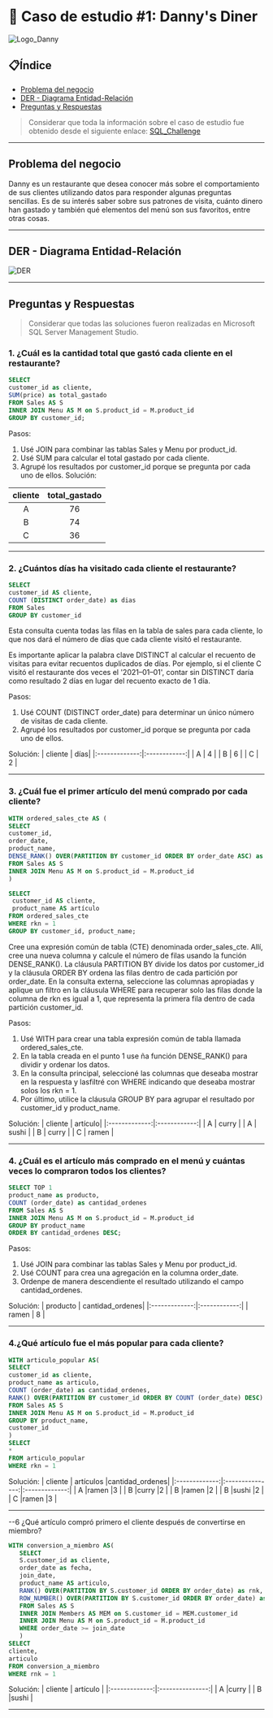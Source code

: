# 🍜 Caso de estudio #1: Danny's Diner
![Logo_Danny](https://html.scribdassets.com/14q7tadsn49nbifk/images/1-53579a9c13.png)
## 📋Índice
- [Problema del negocio](#Problema-del-negocio)
- [DER - Diagrama Entidad-Relación](#DER---Diagrama-Entidad-Relación)
- [Preguntas y Respuestas](#Preguntas-y-Respuestas)
> Considerar que toda la información sobre el caso de estudio fue obtenido desde el siguiente enlace: [SQL_Challenge](https://8weeksqlchallenge.com/case-study-1/)
***
## Problema del negocio
Danny es un restaurante que desea conocer más sobre el comportamiento de sus clientes utilizando datos para responder algunas preguntas sencillas. Es de su interés saber sobre sus patrones de visita, cuánto dinero han gastado y también qué elementos del menú son sus favoritos, entre otras cosas.
***
## DER - Diagrama Entidad-Relación
![DER](https://miro.medium.com/v2/resize:fit:750/format:webp/1*fEmZXjnIof5BHL_sLGDVUg.png)
***
## Preguntas y Respuestas
> Considerar que todas las soluciones fueron realizadas en Microsoft SQL Server Management Studio.

### 1. ¿Cuál es la cantidad total que gastó cada cliente en el restaurante?
 ```SQL
SELECT
customer_id as cliente,
SUM(price) as total_gastado
FROM Sales AS S
INNER JOIN Menu AS M on S.product_id = M.product_id
GROUP BY customer_id;
```
Pasos:
1. Usé JOIN para combinar las tablas Sales y Menu por product_id.
2. Usé SUM para calcular el total gastado por cada cliente.
3. Agrupé los resultados por customer_id porque se pregunta por cada uno de ellos.
Solución:

| cliente       | total_gastado|
|:-------------:|:------------:|
| A             | 76           |
| B             | 74           |
| C             | 36           | 
***
### 2. ¿Cuántos días ha visitado cada cliente el restaurante?
 ```SQL
SELECT 
customer_id AS cliente,
COUNT (DISTINCT order_date) as dias
FROM Sales
GROUP BY customer_id
```
Esta consulta cuenta todas las filas en la tabla de sales para cada cliente, lo que nos dará el número de días que cada cliente visitó el restaurante.

Es importante aplicar la palabra clave DISTINCT al calcular el recuento de visitas para evitar recuentos duplicados de días. Por ejemplo, si el cliente C visitó el restaurante dos veces el '2021–01–01', contar sin DISTINCT daría como resultado 2 días en lugar del recuento exacto de 1 día.

Pasos:
1. Usé COUNT (DISTINCT order_date) para determinar un único número de visitas de cada cliente.
2. Agrupé los resultados por customer_id porque se pregunta por cada uno de ellos.
   

Solución:
| cliente       | días|
|:-------------:|:------------:|
| A             | 4           |
| B             | 6           |
| C             | 2           | 
***
### 3. ¿Cuál fue el primer artículo del menú comprado por cada cliente?

 ```SQL
WITH ordered_sales_cte AS (
SELECT 
customer_id,
order_date,
product_name,
DENSE_RANK() OVER(PARTITION BY customer_id ORDER BY order_date ASC) as rkn
FROM Sales AS S
INNER JOIN Menu AS M on S.product_id = M.product_id
)

SELECT 
  customer_id AS cliente, 
  product_name AS artículo
FROM ordered_sales_cte
WHERE rkn = 1
GROUP BY customer_id, product_name;
```
Cree una expresión común de tabla (CTE) denominada order_sales_cte. Allí, cree una nueva columna y calcule el número de filas usando la función DENSE_RANK(). La cláusula PARTITION BY divide los datos por customer_id y la cláusula ORDER BY ordena las filas dentro de cada partición por order_date.
En la consulta externa, seleccione las columnas apropiadas y aplique un filtro en la cláusula WHERE para recuperar solo las filas donde la columna de rkn es igual a 1, que representa la primera fila dentro de cada partición customer_id.

Pasos:
1. Usé WITH para crear una tabla expresión común de tabla llamada ordered_sales_cte.
2. En la tabla creada en el punto 1 use ña función DENSE_RANK() para dividir y ordenar los datos.
3. En la consulta principal, seleccioné las columnas que deseaba mostrar en la respuesta y lasfiltré con WHERE indicando que deseaba mostrar solos los rkn = 1.
4. Por último, utilice la cláusula GROUP BY para agrupar el resultado por customer_id y product_name.
   

Solución:
| cliente       | artículo|
|:-------------:|:------------:|
| A             | curry         |
| A             | sushi           | 
| B             | curry           |
| C             | ramen           | 

***
### 4. ¿Cuál es el artículo más comprado en el menú y cuántas veces lo compraron todos los clientes?

 ```SQL
SELECT TOP 1
product_name as producto,
COUNT (order_date) as cantidad_ordenes
FROM Sales AS S
INNER JOIN Menu AS M on S.product_id = M.product_id
GROUP BY product_name
ORDER BY cantidad_ordenes DESC;
```

Pasos:
1. Usé JOIN para combinar las tablas Sales y Menu por product_id.
2. Usé COUNT para crea una agregación en la columna order_date.
3. Ordenpe de manera descendiente el resultado utilizando el campo cantidad_ordenes.


Solución:
| producto       | cantidad_ordenes|
|:-------------:|:------------:|
| ramen             | 8        |

***
### 4.¿Qué artículo fue el más popular para cada cliente?
 ```SQL
WITH articulo_popular AS(
SELECT 
customer_id as cliente,
product_name as articulo,
COUNT (order_date) as cantidad_ordenes,
RANK() OVER(PARTITION BY customer_id ORDER BY COUNT (order_date) DESC) as rkn
FROM Sales AS S
INNER JOIN Menu AS M on S.product_id = M.product_id
GROUP BY product_name,
customer_id
)
SELECT
*
FROM articulo_popular
WHERE rkn = 1
 ```

Solución:
| cliente       |       artículos |cantidad_ordenes|
|:-------------:|:---------------:|:-------------:|
| A             |ramen           |3             |
| B             |curry           |2             |
| B             |ramen           |2             |
| B             |sushi           |2             |
| C             |ramen           |3             |
***

--6 ¿Qué artículo compró primero el cliente después de convertirse en miembro?
 ```SQL
WITH conversion_a_miembro AS(
	SELECT
	S.customer_id as cliente,
	order_date as fecha,
	join_date,
	product_name AS articulo,
	RANK() OVER(PARTITION BY S.customer_id ORDER BY order_date) as rnk,
	ROW_NUMBER() OVER(PARTITION BY S.customer_id ORDER BY order_date) as rn
	FROM Sales AS S
	INNER JOIN Members AS MEM on S.customer_id = MEM.customer_id
	INNER JOIN Menu AS M on S.product_id = M.product_id
	WHERE order_date >= join_date
	)
SELECT 
cliente,
articulo
FROM conversion_a_miembro
WHERE rnk = 1
 ```
Solución:
| cliente       |       artículo |
|:-------------:|:---------------:|
| A             |curry           |
| B             |sushi           |  

***
